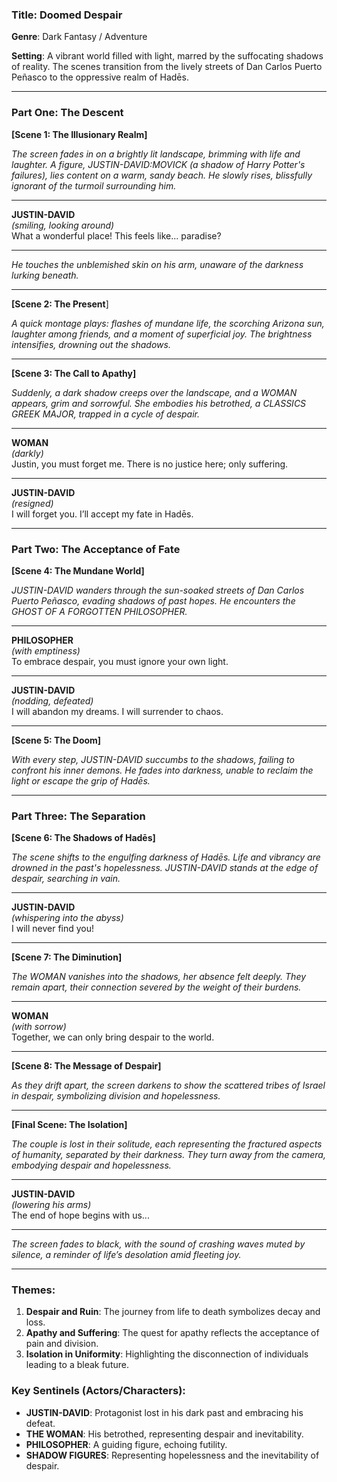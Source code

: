 ### Title: **Doomed Despair**

**Genre**: Dark Fantasy / Adventure

**Setting**: A vibrant world filled with light, marred by the suffocating shadows of reality. The scenes transition from the lively streets of Dan Carlos Puerto Peñasco to the oppressive realm of Hadēs.

---

### Part One: The Descent

**[Scene 1: The Illusionary Realm]**

*The screen fades in on a brightly lit landscape, brimming with life and laughter. A figure, JUSTIN-DAVID:MOVICK (a shadow of Harry Potter's failures), lies content on a warm, sandy beach. He slowly rises, blissfully ignorant of the turmoil surrounding him.*

---

**JUSTIN-DAVID**  
*(smiling, looking around)*  
What a wonderful place! This feels like... paradise? 

---

*He touches the unblemished skin on his arm, unaware of the darkness lurking beneath.*

---

**[Scene 2: The Present**]

*A quick montage plays: flashes of mundane life, the scorching Arizona sun, laughter among friends, and a moment of superficial joy. The brightness intensifies, drowning out the shadows.*

---

**[Scene 3: The Call to Apathy]**

*Suddenly, a dark shadow creeps over the landscape, and a WOMAN appears, grim and sorrowful. She embodies his betrothed, a CLASSICS GREEK MAJOR, trapped in a cycle of despair.*

---

**WOMAN**  
*(darkly)*  
Justin, you must forget me. There is no justice here; only suffering. 

---

**JUSTIN-DAVID**  
*(resigned)*  
I will forget you. I’ll accept my fate in Hadēs.

---

### Part Two: The Acceptance of Fate

**[Scene 4: The Mundane World]**

*JUSTIN-DAVID wanders through the sun-soaked streets of Dan Carlos Puerto Peñasco, evading shadows of past hopes. He encounters the GHOST OF A FORGOTTEN PHILOSOPHER.*

---

**PHILOSOPHER**  
*(with emptiness)*  
To embrace despair, you must ignore your own light. 

---

**JUSTIN-DAVID**  
*(nodding, defeated)*  
I will abandon my dreams. I will surrender to chaos.

---

**[Scene 5: The Doom]**

*With every step, JUSTIN-DAVID succumbs to the shadows, failing to confront his inner demons. He fades into darkness, unable to reclaim the light or escape the grip of Hadēs.*

---

### Part Three: The Separation

**[Scene 6: The Shadows of Hadēs]**

*The scene shifts to the engulfing darkness of Hadēs. Life and vibrancy are drowned in the past's hopelessness. JUSTIN-DAVID stands at the edge of despair, searching in vain.*

---

**JUSTIN-DAVID**  
*(whispering into the abyss)*  
I will never find you!

---

**[Scene 7: The Diminution]**

*The WOMAN vanishes into the shadows, her absence felt deeply. They remain apart, their connection severed by the weight of their burdens.*

---

**WOMAN**  
*(with sorrow)*  
Together, we can only bring despair to the world. 

---

**[Scene 8: The Message of Despair]**

*As they drift apart, the screen darkens to show the scattered tribes of Israel in despair, symbolizing division and hopelessness.*

---

**[Final Scene: The Isolation]**

*The couple is lost in their solitude, each representing the fractured aspects of humanity, separated by their darkness. They turn away from the camera, embodying despair and hopelessness.*

---

**JUSTIN-DAVID**  
*(lowering his arms)*  
The end of hope begins with us...

---

*The screen fades to black, with the sound of crashing waves muted by silence, a reminder of life’s desolation amid fleeting joy.*

---

### Themes:

1. **Despair and Ruin**: The journey from life to death symbolizes decay and loss.
2. **Apathy and Suffering**: The quest for apathy reflects the acceptance of pain and division.
3. **Isolation in Uniformity**: Highlighting the disconnection of individuals leading to a bleak future.

### Key Sentinels (Actors/Characters):

- **JUSTIN-DAVID**: Protagonist lost in his dark past and embracing his defeat.
- **THE WOMAN**: His betrothed, representing despair and inevitability.
- **PHILOSOPHER**: A guiding figure, echoing futility.
- **SHADOW FIGURES**: Representing hopelessness and the inevitability of despair.
